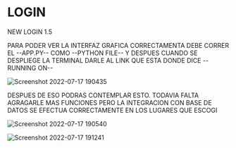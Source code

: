 # LOGIN
NEW LOGIN 1.5 

PARA PODER VER LA INTERFAZ GRAFICA CORRECTAMENTA DEBE CORRER EL --APP.PY-- COMO --PYTHON FILE-- Y DESPUES CUANDO SE DESPLIEGE LA TERMINAL DARLE AL LINK QUE ESTA DONDE DICE --RUNNING ON--

![Screenshot 2022-07-17 190435](https://user-images.githubusercontent.com/107286072/179428493-c70d960e-2e15-4826-91e4-103242c175b8.jpg)

DESPUES DE ESO PODRAS CONTEMPLAR ESTO. TODAVIA FALTA AGRAGARLE MAS FUNCIONES PERO LA INTEGRACION CON BASE DE DATOS SE EFECTUA CORRECTAMENTE EN LOS LUGARES QUE ESCOGI

![Screenshot 2022-07-17 190540](https://user-images.githubusercontent.com/107286072/179428543-1c1bc6db-119c-4c3c-9c29-b5d0f5c2efbd.jpg)

![Screenshot 2022-07-17 191241](https://user-images.githubusercontent.com/107286072/179428607-68954597-6952-4e72-8e32-ff010bba2c97.jpg)


